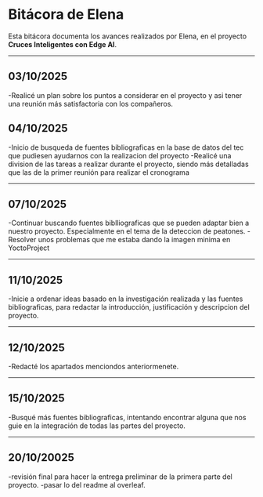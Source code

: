 # Bitácora de Elena

Esta bitácora documenta los avances realizados por Elena, en el proyecto **Cruces Inteligentes con Edge AI**.

---
## 03/10/2025
-Realicé un plan sobre los puntos a considerar en el proyecto y asi tener una reunión más satisfactoria con los compañeros. 

## 04/10/2025
-Inicio de busqueda de fuentes bibliograficas en la base de datos del tec que pudiesen ayudarnos con la realizacion del proyecto
-Realicé una division de las tareas a realizar durante el proyecto, siendo más detalladas que las de la primer reunión para realizar el cronograma

---
## 07/10/2025
-Continuar buscando fuentes biblliograficas que se pueden adaptar bien a nuestro proyecto. Especialmente en el tema de la deteccion de peatones.
-Resolver unos problemas que me estaba dando la imagen minima en YoctoProject

---
## 11/10/2025
-Inicie a ordenar ideas basado en la investigación realizada y las fuentes bibliograficas, para redactar la introducción, justificación y descripcion del proyecto. 

---
## 12/10/2025
-Redacté los apartados menciondos anteriormenete.

---
## 15/10/2025
-Busqué más fuentes bibliograficas, intentando encontrar alguna que nos guie en la integración de todas las partes del proyecto.

---
## 20/10/20025
-revisión final para hacer la entrega preliminar de la primera parte del proyecto. 
-pasar lo del readme al overleaf.

